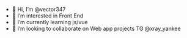 - 👋 Hi, I’m @vector347
- 👀 I’m interested in Front End
- 🌱 I’m currently learning js/vue
- 💞️ I’m looking to collaborate on Web app projects
TG @xray_yankee

<!---
vector347/vector347 is a ✨ special ✨ repository because its `README.md` (this file) appears on your GitHub profile.
You can click the Preview link to take a look at your changes.
--->
